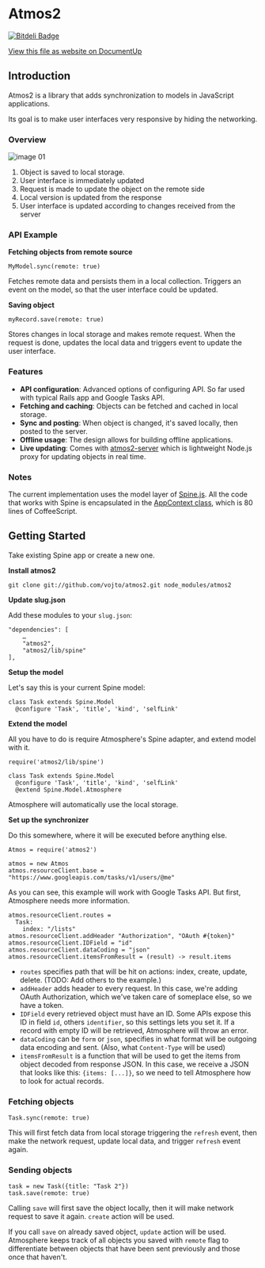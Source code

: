 # Atmos2

[![Bitdeli Badge](https://d2weczhvl823v0.cloudfront.net/vojto/atmos2/trend.png)](https://bitdeli.com/free "Bitdeli Badge")

[View this file as website on DocumentUp](http://documentup.com/vojto/atmos2/)

## Introduction

Atmos2 is a library that adds synchronization to models in JavaScript applications. 

Its goal is to make user interfaces very responsive by hiding the networking. 

### Overview

![image 01](http://hron.fei.tuke.sk/~rinik/data/atmos-02.png)

1. Object is saved to local storage. 
2. User interface is immediately updated
3. Request is made to update the object on the remote side
4. Local version is updated from the response
5. User interface is updated according to changes received from the server

### API Example

**Fetching objects from remote source**

    MyModel.sync(remote: true)

Fetches remote data and persists them in a local collection. Triggers an event on the model, so that the user interface could be updated.

**Saving object**

    myRecord.save(remote: true)
    
Stores changes in local storage and makes remote request. When the request is done, updates the local data and triggers event to update the user interface.

### Features

- **API configuration**: Advanced options of configuring API. So far used with typical Rails app and Google Tasks API.
- **Fetching and caching**: Objects can be fetched and cached in local storage.
- **Sync and posting**: When object is changed, it's saved locally, then posted to the server.
- **Offline usage**: The design allows for building offline applications.
- **Live updating**: Comes with [atmos2-server](https://github.com/vojto/atmos2-server) which is lightweight Node.js proxy for updating objects in real time. 

### Notes

The current implementation uses the model layer of [Spine.js](http://spinejs.com/). All the code that works with Spine is encapsulated in the [AppContext class](https://github.com/vojto/atmos2/blob/master/src/app_context.coffee), which is 80 lines of CoffeeScript.

## Getting Started

Take existing Spine app or create a new one.

**Install atmos2**

`git clone git://github.com/vojto/atmos2.git node_modules/atmos2`

**Update slug.json**

Add these modules to your `slug.json`:

    "dependencies": [
		…
    	"atmos2",
    	"atmos2/lib/spine"
  	],

**Setup the model**

Let's say this is your current Spine model:

    class Task extends Spine.Model
      @configure 'Task', 'title', 'kind', 'selfLink'

**Extend the model**

All you have to do is require Atmosphere's Spine adapter, and extend model with it.

    require('atmos2/lib/spine')
    
    class Task extends Spine.Model
      @configure 'Task', 'title', 'kind', 'selfLink'
      @extend Spine.Model.Atmosphere

Atmosphere will automatically use the local storage.

**Set up the synchronizer**

Do this somewhere, where it will be executed before anything else.

    Atmos = require('atmos2')
    
    atmos = new Atmos
    atmos.resourceClient.base = "https://www.googleapis.com/tasks/v1/users/@me"

As you can see, this example will work with Google Tasks API. But first, Atmosphere needs more information.

    atmos.resourceClient.routes =
      Task:
        index: "/lists"
    atmos.resourceClient.addHeader "Authorization", "OAuth #{token}"
    atmos.resourceClient.IDField = "id"
    atmos.resourceClient.dataCoding = "json"
    atmos.resourceClient.itemsFromResult = (result) -> result.items
    
* `routes` specifies path that will be hit on actions: index, create, update, delete. (TODO: Add others to the example.)
* `addHeader` adds header to every request. In this case, we're adding OAuth Authorization, which we've taken care of someplace else, so we have a token.
* `IDField` every retrieved object must have an ID. Some APIs expose this ID in field `id`, others `identifier`, so this settings lets you set it. If a record with empty ID will be retrieved, Atmosphere will throw an error.
* `dataCoding` can be `form` or `json`, specifies in what format will be outgoing data encoding and sent. (Also, what `Content-Type` will be used)
* `itemsFromResult` is a function that will be used to get the items from object decoded from response JSON. In this case, we receive a JSON that looks like this: `{items: [...]}`, so we need to tell Atmosphere how to look for actual records.


### Fetching objects

    Task.sync(remote: true)

This will first fetch data from local storage triggering the `refresh` event, then make the network request, update local data, and trigger `refresh` event again.

### Sending objects

    task = new Task({title: "Task 2"})
    task.save(remote: true)

Calling `save` will first save the object locally, then it will make network request to save it again. `create` action will be used.

If you call `save` on already saved object, `update` action will be used. Atmosphere keeps track of all objects you saved with `remote` flag to differentiate between objects that have been sent previously and those once that haven't. 
